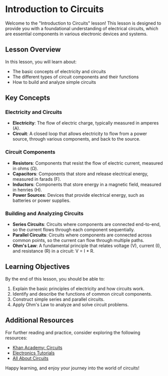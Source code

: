 # Introduction to Circuits

Welcome to the "Introduction to Circuits" lesson! This lesson is designed to provide you with a foundational understanding of electrical circuits, which are essential components in various electronic devices and systems.

## Lesson Overview

In this lesson, you will learn about:
- The basic concepts of electricity and circuits
- The different types of circuit components and their functions
- How to build and analyze simple circuits

## Key Concepts

### Electricity and Circuits
- **Electricity**: The flow of electric charge, typically measured in amperes (A).
- **Circuit**: A closed loop that allows electricity to flow from a power source, through various components, and back to the source.

### Circuit Components
- **Resistors**: Components that resist the flow of electric current, measured in ohms (Ω).
- **Capacitors**: Components that store and release electrical energy, measured in farads (F).
- **Inductors**: Components that store energy in a magnetic field, measured in henries (H).
- **Power Sources**: Devices that provide electrical energy, such as batteries or power supplies.

### Building and Analyzing Circuits
- **Series Circuits**: Circuits where components are connected end-to-end, so the current flows through each component sequentially.
- **Parallel Circuits**: Circuits where components are connected across common points, so the current can flow through multiple paths.
- **Ohm's Law**: A fundamental principle that relates voltage (V), current (I), and resistance (R) in a circuit: V = I * R.

## Learning Objectives

By the end of this lesson, you should be able to:
1. Explain the basic principles of electricity and how circuits work.
2. Identify and describe the functions of common circuit components.
3. Construct simple series and parallel circuits.
4. Apply Ohm's Law to analyze and solve circuit problems.

## Additional Resources

For further reading and practice, consider exploring the following resources:
- [Khan Academy: Circuits](https://www.khanacademy.org/science/physics/circuits-topic)
- [Electronics Tutorials](https://www.electronics-tutorials.ws/)
- [All About Circuits](https://www.allaboutcircuits.com/)

Happy learning, and enjoy your journey into the world of circuits!
